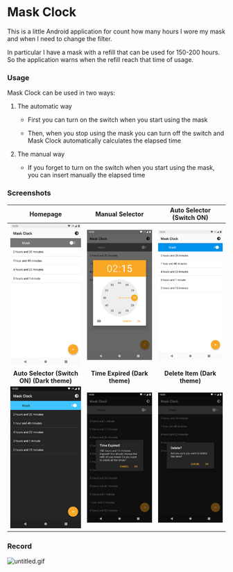 # Mask Clock

This is a little Android application for count how many hours I wore my mask and when I need to change the filter.

In particular I have a mask with a refill that can be used for 150-200 hours. So the application warns when the refill reach that time of usage.

### Usage

Mask Clock can be used in two ways:

1. The automatic way
   
   - First you can turn on the switch when you start using the mask
   
   - Then, when you stop using the mask you can turn off the switch and Mask Clock automatically calculates the elapsed time

2. The manual way
   
   - If you forget to turn on the switch when you start using the mask, you can insert manually the elapsed time

### Screenshots

| **Homepage**                                                      | **Manual Selector**                                        | **Auto Selector (Switch ON)**                             |
|:-----------------------------------------------------------------:|:----------------------------------------------------------:|:---------------------------------------------------------:|
| ![screen1](https://github.com/leofracca/mask_clock/blob/master/docs/Screenshot_1599578674.png) | ![screen2](https://github.com/leofracca/mask_clock/blob/master/docs/Screenshot_1599578755.png) | ![screen3](https://github.com/leofracca/mask_clock/blob/master/docs/Screenshot_1599578767.png) |
| **Auto Selector (Switch ON) (Dark theme)**                        | **Time Expired (Dark theme)**                              | **Delete Item (Dark theme)**                              |
| ![screen4](https://github.com/leofracca/mask_clock/blob/master/docs/Screenshot_1599578784.png)         | ![screen5](https://github.com/leofracca/mask_clock/blob/master/docs/Screenshot_1599579031.png)  | ![screen6](https://github.com/leofracca/mask_clock/blob/master/docs/Screenshot_1599581551.png) |




### Record

![untitled.gif](https://github.com/leofracca/mask_clock/blob/master/docs/untitled.gif)
